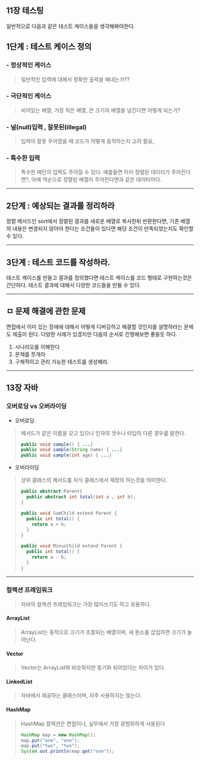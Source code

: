 
## 11장 테스팅


일반적으로 다음과 같은 테스트 케이스들을 생각해봐야한다.

## 1단계 : 테스트 케이스 정의
### - 정상적인 케이스
> 일반적인 입력에 대해서 정확한 출력을 해내는가?? 

### - 극단적인 케이스
> 비어있는 배열, 가장 작은 배열, 큰 크기의 배열을 넘긴다면 어떻게 되는가?

### - 널(null)입력 , 잘못된(illegal)
> 입력이 잘못 주어졌을 때 코드가 어떻게 동작하는지 고려 필요,

### - 특수한 입력
> 특수한 패턴의 입력도 주어질 수 있다. 예를들면 이미 정렬된 데이터가 주어진다면?, 아예 역순으로 정렬된 배열이 주어진다면과 같은 데이터이다.


---

## 2단계 : 예상되는 결과를 정리하라

정렬 메서드인 sort에서 정렬된 결과를 새로운 배열로 복사한뒤 반환한다면, 기존 배열의 내용은 변경되지 않아야 한다는 조건들이 있다면 해당
조건이 만족되었는지도 확인할 수 있다.

---

## 3단계 : 테스트 코드를 작성하라.

테스트 케이스를 만들고 결과를 정의했다면 테스트 케이스를 코드 형태로 구현하는것은 간단하다.
테스트 결과에 대해서 다양한 코드들을 만들 수 있다.

---


## ㅁ 문제 해결에 관한 문제

면접에서 이미 있는 장애에 대해서 어떻게 디버깅하고 해결할 것인지를 설명하라는 문제도 제출이 된다.
다양한 사례가 있겠지만 다음의 순서로 진행해보면 좋을듯 하다.

1. 시나리오를 이해한다
2. 문제를 쪼개라
3. 구체적이고 관리 가능한 테스트를 생성해라.


---


## 13장 자바

### 오버로딩 vs 오버라이딩

 - 오버로딩 
> 메서드가 같은 이름을 갖고 있으나 인자의 갯수나 타입이 다른 경우를 말한다.
> ```java
> public void sample() { ...}
> public void sample(String name) { ...}
> public void sample(int age) { ...}
> ```

 - 오버라이딩
> 상위 클래스의 메서드를 자식 클래스에서 재정의 하는것을 의미한다.
> ```java
> public abstract Parent{
>   public abstract int total(int a , int b);
> }
> 
> public void SumChild extend Parent {
>   public int total() {
>     return a + b;
>   }
> }
> 
> public void MinusChild extend Parent {
>   public int total() {
>     return a - b;
>   }
> }
> ```

---

### 컬렉션 프레임워크
> 자바의 컬렉션 프레임워크는 가장 많이쓰기도 하고 유용하다.

#### ArrayList
> ArrayList는 동적으로 크기가 조절되는 배열이며, 새 원소를 삽입하면 크기가 늘어난다.

#### Vector
> Vector는 ArrayList와 비슷하지만 동기화 되어있다는 차이가 있다.

#### LinkedList
> 자바에서 제공하는 클래스이며, 자주 사용하지는 않는다.

#### HashMap
> HashMap 컬렉션은 면접이나, 실무에서 가장 광범위하게 사용된다
> ```java
> HashMap map = new HashMap();
> map.put("one", "one");
> map.put("two", "two");
> System.out.println(map.get("one"));
> ```
> 